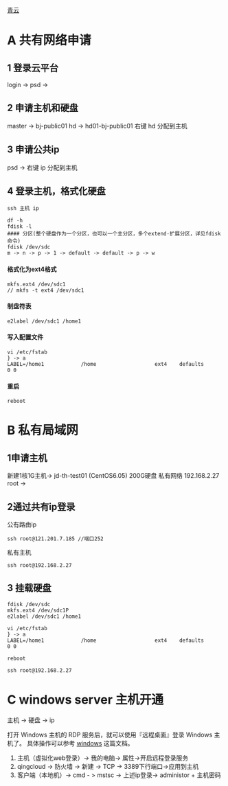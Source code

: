 
[青云](https://www.qingcloud.com/)

# A 共有网络申请
## 1 登录云平台
login -> 
psd   -> 

## 2 申请主机和硬盘
master -> bj-public01
hd        -> hd01-bj-public01
右键 hd 分配到主机

## 3 申请公共ip
psd   -> 
右键 ip 分配到主机

## 4 登录主机，格式化硬盘

```
ssh 主机 ip

df -h
fdisk -l
#### 分区(整个硬盘作为一个分区，也可以一个主分区，多个extend·扩展分区，详见fdisk命令) 
fdisk /dev/sdc 
m -> n -> p -> 1 -> default -> default -> p -> w
```

#### 格式化为ext4格式
```
mkfs.ext4 /dev/sdc1
// mkfs -t ext4 /dev/sdc1
```

#### 制盘符表
```
e2label /dev/sdc1 /home1
```

#### 写入配置文件
```
vi /etc/fstab
} -> a
LABEL=/home1            /home                   ext4    defaults        0 0
```

#### 重启 
```
reboot
```


# B 私有局域网
## 1申请主机
新建1核1G主机-> jd-th-test01 (CentOS6.05)
200G硬盘
私有网络 192.168.2.27
root -> 

## 2通过共有ip登录
公有路由ip 
```
ssh root@121.201.7.185 //端口252

```

私有主机
```
ssh root@192.168.2.27

```

## 3 挂载硬盘
```
fdisk /dev/sdc
mkfs.ext4 /dev/sdc1P
e2label /dev/sdc1 /home1

vi /etc/fstab
} -> a
LABEL=/home1            /home                   ext4    defaults        0 0

reboot

ssh root@192.168.2.27
```

# C windows server 主机开通
主机 -> 硬盘 -> ip

打开 Windows 主机的 RDP 服务后，就可以使用『远程桌面』登录 Windows 主机了。
具体操作可以参考 [windows](https://docs.qingcloud.com/faq/index.html#windows) 这篇文档。

1.  主机（虚拟化web登录）-> 我的电脑-> 属性->开启远程登录服务
2.  qingcloud -> 防火墙 -> 新建 -> TCP -> 3389下行端口->应用到主机
3.  客户端（本地机）-> cmd - > mstsc -> 上述ip登录-> administor + 主机密码